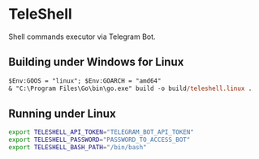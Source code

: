 # TeleShell

Shell commands executor via Telegram Bot.

## Building under Windows for Linux

```ps
$Env:GOOS = "linux"; $Env:GOARCH = "amd64"
& "C:\Program Files\Go\bin\go.exe" build -o build/teleshell.linux .
```

## Running under Linux

```bash
export TELESHELL_API_TOKEN="TELEGRAM_BOT_API_TOKEN"
export TELESHELL_PASSWORD="PASSWORD_TO_ACCESS_BOT"
export TELESHELL_BASH_PATH="/bin/bash"
```